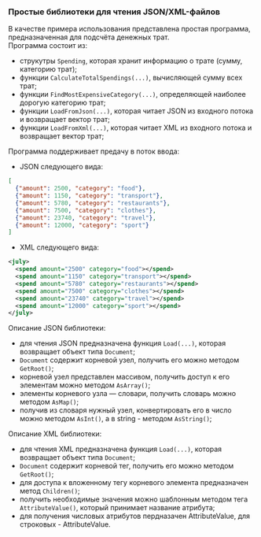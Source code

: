 ### Простые библиотеки для чтения JSON/XML-файлов
В качестве примера использования представлена простая программа, предназначенная для подсчёта денежных трат. <br />
Программа состоит из:
* струкутры `Spending`, которая хранит информацию о трате (сумму, категорию трат); 
* функции `CalculateTotalSpendings(...)`, вычисляющей сумму всех трат;
* функции `FindMostExpensiveCategory(...)`, определяющей наиболее дорогую категорию трат;
* функции `LoadFromJson(...)`, которая читает JSON из входного потока и возвращает вектор трат;
* функции `LoadFromXml(...)`, которая читает XML из входного потока и возвращает вектор трат;

Программа поддерживает предачу в поток ввода:
- JSON следующего вида:
```json
[
  {"amount": 2500, "category": "food"},
  {"amount": 1150, "category": "transport"},
  {"amount": 5780, "category": "restaurants"},
  {"amount": 7500, "category": "clothes"},
  {"amount": 23740, "category": "travel"},
  {"amount": 12000, "category": "sport"}
]
```
- XML следующего вида:
```xml
<july>
  <spend amount="2500" category="food"></spend>
  <spend amount="1150" category="transport"></spend>
  <spend amount="5780" category="restaurants"></spend>
  <spend amount="7500" category="clothes"></spend>
  <spend amount="23740" category="travel"></spend>
  <spend amount="12000" category="sport"></spend>
</july>
```
Описание JSON библиотеки:
* для чтения JSON предназначена функция `Load(...)`, которая возвращает объект типа `Document`;
* `Document` содержит корневой узел, получить его можно методом `GetRoot()`;
* корневой узел представлен массивом, получить доступ к его элементам можно методом `AsArray()`;
* элементы корневого узла — словари, получить словарь можно методом `AsMap()`;
* получив из словаря нужный узел, конвертировать его в число можно методом `AsInt()`, а в string - методом `AsString()`;
  
Описание XML библиотеки:
* для чтения XML предназначена функция `Load(...)`, которая возвращает объект типа `Document`;
* `Document` содержит корневой тег, получить его можно методом `GetRoot()`;
* для доступа к вложенному тегу корневого элемента предназначен метод `Children()`;
* получить необходимые значения можно шаблонным методом тега `AttributeValue()`, который принимает название атрибута;
* для получения числовых атрибутов пердназачен AttributeValue<int>, для строковых - AttributeValue<string>.
